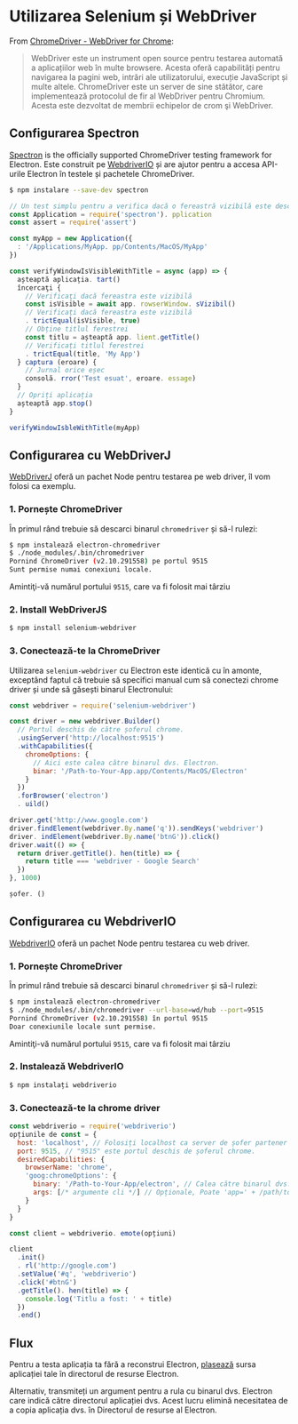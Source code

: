 # Utilizarea Selenium și WebDriver

From [ChromeDriver - WebDriver for Chrome][chrome-driver]:

> WebDriver este un instrument open source pentru testarea automată a aplicațiilor web în multe browsere. Acesta oferă capabilități pentru navigarea la pagini web, intrări ale utilizatorului, execuție JavaScript și multe altele. ChromeDriver este un server de sine stătător, care implementează protocolul de fir al WebDriver pentru Chromium. Acesta este dezvoltat de membrii echipelor de crom şi WebDriver.

## Configurarea Spectron

[Spectron][spectron] is the officially supported ChromeDriver testing framework for Electron. Este construit pe [WebdriverIO](http://webdriver.io/) și are ajutor pentru a accesa API-urile Electron în testele și pachetele ChromeDriver.

```sh
$ npm instalare --save-dev spectron
```

```javascript
// Un test simplu pentru a verifica dacă o fereastră vizibilă este deschisă cu un titlu
const Application = require('spectron'). pplication
const assert = require('assert')

const myApp = new Application({
  : '/Applications/MyApp. pp/Contents/MacOS/MyApp'
})

const verifyWindowIsVisibleWithTitle = async (app) => {
  așteaptă aplicația. tart()
  încercaţi {
    // Verificaţi dacă fereastra este vizibilă
    const isVisible = await app. rowserWindow. sVizibil()
    // Verificați dacă fereastra este vizibilă
    . trictEqual(isVisible, true)
    // Obține titlul ferestrei
    const titlu = așteaptă app. lient.getTitle()
    // Verificați titlul ferestrei
    . trictEqual(title, 'My App')
  } captura (eroare) {
    // Jurnal orice eșec
    consolă. rror('Test esuat', eroare. essage)
  }
  // Opriți aplicația
  așteaptă app.stop()
}

verifyWindowIsbleWithTitle(myApp)
```

## Configurarea cu WebDriverJ

[WebDriverJ](https://code.google.com/p/selenium/wiki/WebDriverJs) oferă un pachet Node pentru testarea pe web driver, îl vom folosi ca exemplu.

### 1. Pornește ChromeDriver

În primul rând trebuie să descarci binarul `chromedriver` și să-l rulezi:

```sh
$ npm instalează electron-chromedriver
$ ./node_modules/.bin/chromedriver
Pornind ChromeDriver (v2.10.291558) pe portul 9515
Sunt permise numai conexiuni locale.
```

Amintiţi-vă numărul portului `9515`, care va fi folosit mai târziu

### 2. Install WebDriverJS

```sh
$ npm install selenium-webdriver
```

### 3. Conectează-te la ChromeDriver

Utilizarea `selenium-webdriver` cu Electron este identică cu în amonte, exceptând faptul că trebuie să specifici manual cum să conectezi chrome driver și unde să găsești binarul Electronului:

```javascript
const webdriver = require('selenium-webdriver')

const driver = new webdriver.Builder()
  // Portul deschis de către șoferul chrome.
  .usingServer('http://localhost:9515')
  .withCapabilities({
    chromeOptions: {
      // Aici este calea către binarul dvs. Electron.
      binar: '/Path-to-Your-App.app/Contents/MacOS/Electron'
    }
  })
  .forBrowser('electron')
  . uild()

driver.get('http://www.google.com')
driver.findElement(webdriver.By.name('q')).sendKeys('webdriver')
driver. indElement(webdriver.By.name('btnG')).click()
driver.wait(() => {
  return driver.getTitle(). hen(title) => {
    return title === 'webdriver - Google Search'
  })
}, 1000)

șofer. ()
```

## Configurarea cu WebdriverIO

[WebdriverIO](http://webdriver.io/) oferă un pachet Node pentru testarea cu web driver.

### 1. Pornește ChromeDriver

În primul rând trebuie să descarci binarul `chromedriver` și să-l rulezi:

```sh
$ npm instalează electron-chromedriver
$ ./node_modules/.bin/chromedriver --url-base=wd/hub --port=9515
Pornind ChromeDriver (v2.10.291558) în portul 9515
Doar conexiunile locale sunt permise.
```

Amintiţi-vă numărul portului `9515`, care va fi folosit mai târziu

### 2. Instalează WebdriverIO

```sh
$ npm instalați webdriverio
```

### 3. Conectează-te la chrome driver

```javascript
const webdriverio = require('webdriverio')
opțiunile de const = {
  host: 'localhost', // Folosiți localhost ca server de șofer partener de chrom
  port: 9515, // "9515" este portul deschis de șoferul chrome.
  desiredCapabilities: {
    browserName: 'chrome',
    'goog:chromeOptions': {
      binary: '/Path-to-Your-App/electron', // Calea către binarul dvs. Electron
      args: [/* argumente cli */] // Opționale, Poate 'app=' + /path/to/your/app/
    }
  }
}

const client = webdriverio. emote(opțiuni)

client
  .init()
  . rl('http://google.com')
  .setValue('#q', 'webdriverio')
  .click('#btnG')
  .getTitle(). hen(title) => {
    console.log('Titlu a fost: ' + title)
  })
  .end()
```

## Flux

Pentru a testa aplicația ta fără a reconstrui Electron, [plasează](https://github.com/electron/electron/blob/master/docs/tutorial/application-distribution.md) sursa aplicației tale în directorul de resurse Electron.

Alternativ, transmiteți un argument pentru a rula cu binarul dvs. Electron care indică către directorul aplicației dvs. Acest lucru elimină necesitatea de a copia aplicația dvs. în Directorul de resurse al Electron.

[chrome-driver]: https://sites.google.com/a/chromium.org/chromedriver/
[spectron]: https://electronjs.org/spectron
